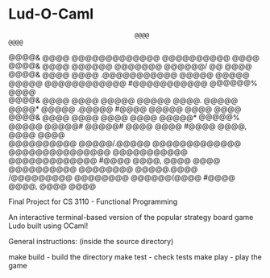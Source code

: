 # Lud-O-Caml                                                                                                                                                  
                                                                                                                                                      
                                       @@@@                                                                                              @@@@         
   @@@@&                               @@@@              @@@@@@@@@@@@@                @@@@@@@@@@                                         @@@@         
   @@@@&                               @@@@            @@@@@@    @@@@@@@            @@@@@@/   @@                                         @@@@         
   @@@@&       @@@@    @@@@    .@@@@@@@@@@@           @@@@@         @@@@@          @@@@@            @@@@@@@@@@@@  #@@@@@@@@@@@ @@@@@@%   @@@@         
   @@@@&       @@@@    @@@@   @@@@@   @@@@@           @@@@.         @@@@@          @@@@*          @@@@@   .@@@@@  #@@@@   @@@@@   @@@@   @@@@         
   @@@@&       @@@@    @@@@   @@@@     @@@@   @@@@@*  @@@@@%       @@@@@   @@@@@#  @@@@@#         @@@@      @@@@  #@@@@   @@@@,   @@@@   @@@@         
   @@@@@@@@@@  @@@@@/.@@@@@   @@@@@@@@@@@@@             @@@@@@@@@@@@@@@              @@@@@@@@@@@   @@@@@@@@@@@@@  #@@@@   @@@@,   @@@@   @@@@         
   @@@@@@@@@@    @@@@@@@@        @@@@@.@@@@               /@@@@@@@@@                    @@@@@@@@     @@@@@@(@@@@  #@@@@   @@@@,   @@@@   @@@@         
                                                                                                                                                      
Final Project for CS 3110 - Functional Programming

An interactive terminal-based version of the popular strategy board game Ludo built using OCaml!

General instructions:
(inside the source directory)

make build - build the directory
make test - check tests
make play - play the game
